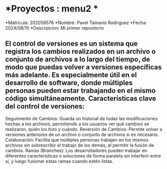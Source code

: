 # *Proyectos : menu2 * 
*Matricula:   202058576
*Nombre:      Pavel Tamanis Rodriguez
*Fecha:       2024/08/15
*Descrpicion: Mi primer repositorio 


## El control de versiones es un sistema que registra los cambios realizados en un archivo o conjunto de archivos a lo largo del tiempo, de modo que puedas volver a versiones específicas más adelante. Es especialmente útil en el desarrollo de software, donde múltiples personas pueden estar trabajando en el mismo código simultáneamente. Características clave del control de versiones:
Seguimiento de Cambios: Guarda un historial de todas las modificaciones hechas a los archivos, permitiendo a los usuarios ver qué cambios se realizaron, quién los hizo y cuándo.
Reversión de Cambios: Permite volver a versiones anteriores de un archivo o conjunto de archivos si es necesario.
Colaboración: Facilita que múltiples personas trabajen en los mismos archivos sin sobrescribir el trabajo de los demás, al permitir la fusión de cambios.
Ramas (Branches): Los desarrolladores pueden trabajar en diferentes características o soluciones de forma paralela sin interferir entre sí, y luego fusionar estas ramas cuando estén listas.
